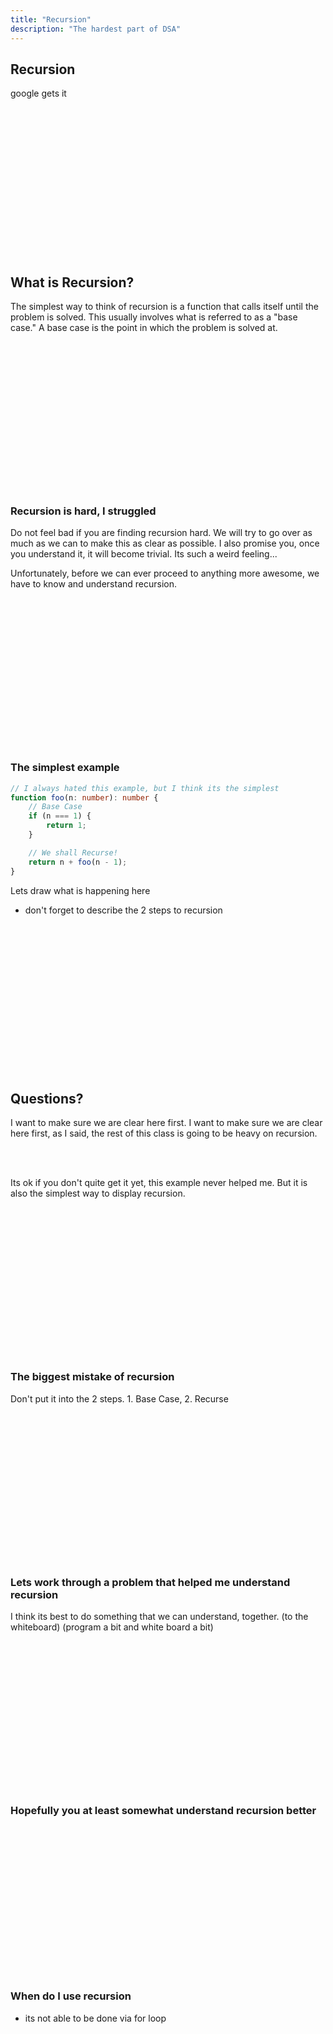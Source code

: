```yaml
---
title: "Recursion"
description: "The hardest part of DSA"
---
```


## Recursion
google gets it

<br/>
<br/>
<br/>
<br/>
<br/>
<br/>
<br/>
<br/>
<br/>
<br/>
<br/>
<br/>
<br/>
<br/>

## What is Recursion?
The simplest way to think of recursion is a function that calls itself until
the problem is solved.  This usually involves what is referred to as a "base
case."  A base case is the point in which the problem is solved at.

<br/>
<br/>
<br/>
<br/>
<br/>
<br/>
<br/>
<br/>
<br/>
<br/>
<br/>
<br/>
<br/>
<br/>

### Recursion is hard, I struggled
Do not feel bad if you are finding recursion hard.  We will try to go over as
much as we can to make this as clear as possible.  I also promise you, once you
understand it, it will become trivial.  Its such a weird feeling...

Unfortunately, before we can ever proceed to anything more awesome, we have to
know and understand recursion.

<br/>
<br/>
<br/>
<br/>
<br/>
<br/>
<br/>
<br/>
<br/>
<br/>
<br/>
<br/>
<br/>
<br/>

### The simplest example

```typescript
// I always hated this example, but I think its the simplest
function foo(n: number): number {
    // Base Case
    if (n === 1) {
        return 1;
    }

    // We shall Recurse!
    return n + foo(n - 1);
}
```

Lets draw what is happening here
* don't forget to describe the 2 steps to recursion

<br/>
<br/>
<br/>
<br/>
<br/>
<br/>
<br/>
<br/>
<br/>
<br/>
<br/>
<br/>
<br/>
<br/>

## Questions?
I want to make sure we are clear here first.  I want to make sure we are clear
here first, as I said, the rest of this class is going to be heavy on
recursion.

<br/>
<br/>

Its ok if you don't quite get it yet, this example never helped me.  But it is
also the simplest way to display recursion.

<br/>
<br/>
<br/>
<br/>
<br/>
<br/>
<br/>
<br/>
<br/>
<br/>
<br/>
<br/>
<br/>
<br/>

### The biggest mistake of recursion
Don't put it into the 2 steps.  1. Base Case, 2. Recurse

<br/>
<br/>
<br/>
<br/>
<br/>
<br/>
<br/>
<br/>
<br/>
<br/>
<br/>
<br/>
<br/>
<br/>

### Lets work through a problem that helped me understand recursion
I think its best to do something that we can understand, together.
(to the whiteboard)
(program a bit and white board a bit)

<br/>
<br/>
<br/>
<br/>
<br/>
<br/>
<br/>
<br/>
<br/>
<br/>
<br/>
<br/>
<br/>
<br/>

### Hopefully you at least somewhat understand recursion better

<br/>
<br/>
<br/>
<br/>
<br/>
<br/>
<br/>
<br/>
<br/>
<br/>
<br/>
<br/>
<br/>
<br/>

### When do I use recursion
* its not able to be done via for loop

<br/>
<br/>
<br/>
<br/>
<br/>
<br/>
<br/>
<br/>
<br/>
<br/>
<br/>
<br/>
<br/>
<br/>

